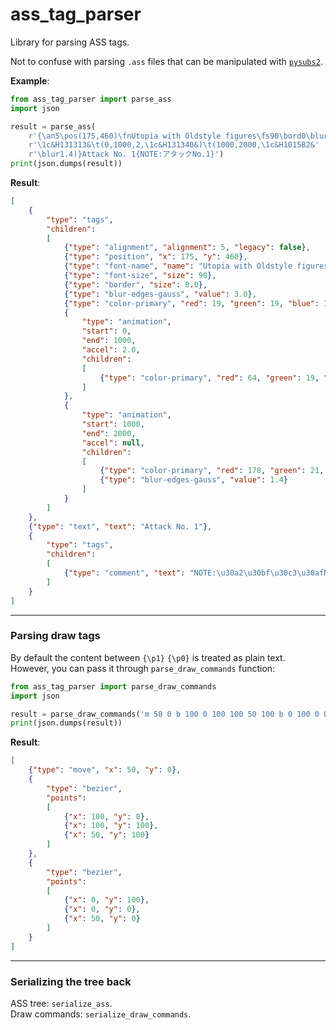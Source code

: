 ass_tag_parser
==============

Library for parsing ASS tags.

Not to confuse with parsing `.ass` files that can be manipulated with
[`pysubs2`](https://github.com/tkarabela/pysubs2).


**Example**:

```python
from ass_tag_parser import parse_ass
import json

result = parse_ass(
    r'{\an5\pos(175,460)\fnUtopia with Oldstyle figures\fs90\bord0\blur3'
    r'\1c&H131313&\t(0,1000,2,\1c&H131340&)\t(1000,2000,\1c&H1015B2&'
    r'\blur1.4)}Attack No. 1{NOTE:アタックNo.1}')
print(json.dumps(result))
```

**Result**:

```json
[
    {
        "type": "tags",
        "children":
        [
            {"type": "alignment", "alignment": 5, "legacy": false},
            {"type": "position", "x": 175, "y": 460},
            {"type": "font-name", "name": "Utopia with Oldstyle figures"},
            {"type": "font-size", "size": 90},
            {"type": "border", "size": 0.0},
            {"type": "blur-edges-gauss", "value": 3.0},
            {"type": "color-primary", "red": 19, "green": 19, "blue": 19},
            {
                "type": "animation",
                "start": 0,
                "end": 1000,
                "accel": 2.0,
                "children":
                [
                    {"type": "color-primary", "red": 64, "green": 19, "blue": 19}
                ]
            },
            {
                "type": "animation",
                "start": 1000,
                "end": 2000,
                "accel": null,
                "children":
                [
                    {"type": "color-primary", "red": 178, "green": 21, "blue": 16},
                    {"type": "blur-edges-gauss", "value": 1.4}
                ]
            }
        ]
    },
    {"type": "text", "text": "Attack No. 1"},
    {
        "type": "tags",
        "children":
        [
            {"type": "comment", "text": "NOTE:\u30a2\u30bf\u30c3\u30afNo.1"}
        ]
    }
]
```

---

### Parsing draw tags

By default the content between `{\p1}` `{\p0}` is treated as plain text.  
However, you can pass it through `parse_draw_commands` function:

```python
from ass_tag_parser import parse_draw_commands
import json

result = parse_draw_commands('m 50 0 b 100 0 100 100 50 100 b 0 100 0 0 50 0')
print(json.dumps(result))
```

**Result**:

```json
[
    {"type": "move", "x": 50, "y": 0},
    {
        "type": "bezier",
        "points":
        [
            {"x": 100, "y": 0},
            {"x": 100, "y": 100},
            {"x": 50, "y": 100}
        ]
    },
    {
        "type": "bezier",
        "points":
        [
            {"x": 0, "y": 100},
            {"x": 0, "y": 0},
            {"x": 50, "y": 0}
        ]
    }
]
```

---

### Serializing the tree back

ASS tree: `serialize_ass`.  
Draw commands: `serialize_draw_commands`.
